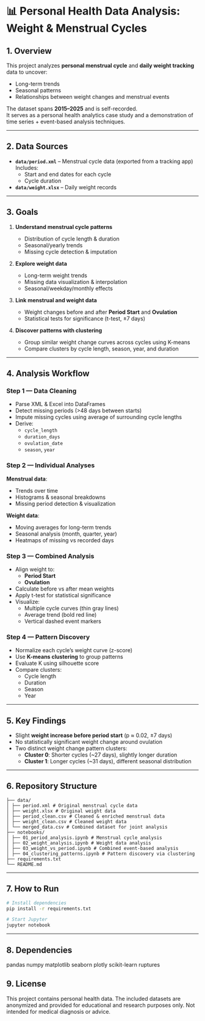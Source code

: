 # 📊 Personal Health Data Analysis: Weight & Menstrual Cycles

## 1. Overview
This project analyzes **personal menstrual cycle** and **daily weight tracking** data to uncover:
- Long-term trends
- Seasonal patterns
- Relationships between weight changes and menstrual events

The dataset spans **2015–2025** and is self-recorded.  
It serves as a personal health analytics case study and a demonstration of time series + event-based analysis techniques.

---

## 2. Data Sources
- **`data/period.xml`** – Menstrual cycle data (exported from a tracking app)  
  Includes:
  - Start and end dates for each cycle
  - Cycle duration
- **`data/weight.xlsx`** – Daily weight records

---

## 3. Goals
1. **Understand menstrual cycle patterns**  
   - Distribution of cycle length & duration  
   - Seasonal/yearly trends  
   - Missing cycle detection & imputation  

2. **Explore weight data**  
   - Long-term weight trends  
   - Missing data visualization & interpolation  
   - Seasonal/weekday/monthly effects  

3. **Link menstrual and weight data**  
   - Weight changes before and after **Period Start** and **Ovulation**  
   - Statistical tests for significance (t-test, ±7 days)  

4. **Discover patterns with clustering**  
   - Group similar weight change curves across cycles using K-means  
   - Compare clusters by cycle length, season, year, and duration  

---

## 4. Analysis Workflow
### Step 1 — Data Cleaning
- Parse XML & Excel into DataFrames
- Detect missing periods (>48 days between starts)
- Impute missing cycles using average of surrounding cycle lengths
- Derive:
  - `cycle_length`
  - `duration_days`
  - `ovulation_date`
  - `season`, `year`

### Step 2 — Individual Analyses
**Menstrual data**:
- Trends over time  
- Histograms & seasonal breakdowns  
- Missing period detection & visualization  

**Weight data**:
- Moving averages for long-term trends  
- Seasonal analysis (month, quarter, year)  
- Heatmaps of missing vs recorded days  

### Step 3 — Combined Analysis
- Align weight to:
  - **Period Start**
  - **Ovulation**
- Calculate before vs after mean weights  
- Apply t-test for statistical significance  
- Visualize:
  - Multiple cycle curves (thin gray lines)
  - Average trend (bold red line)
  - Vertical dashed event markers

### Step 4 — Pattern Discovery
- Normalize each cycle’s weight curve (z-score)
- Use **K-means clustering** to group patterns
- Evaluate K using silhouette score
- Compare clusters:
  - Cycle length
  - Duration
  - Season
  - Year

---

## 5. Key Findings
- Slight **weight increase before period start** (p ≈ 0.02, ±7 days)
- No statistically significant weight change around ovulation
- Two distinct weight change pattern clusters:
  - **Cluster 0**: Shorter cycles (~27 days), slightly longer duration  
  - **Cluster 1**: Longer cycles (~31 days), different seasonal distribution

---

## 6. Repository Structure
 ```
├── data/
│ ├── period.xml # Original menstrual cycle data
│ ├── weight.xlsx # Original weight data
│ ├── period_clean.csv # Cleaned & enriched menstrual data
│ ├── weight_clean.csv # Cleaned weight data
│ └── merged_data.csv # Combined dataset for joint analysis
├── notebooks/
│ ├── 01_period_analysis.ipynb # Menstrual cycle analysis
│ ├── 02_weight_analysis.ipynb # Weight data analysis
│ ├── 03_weight_vs_period.ipynb # Combined event-based analysis
│ ├── 04_clustering_patterns.ipynb # Pattern discovery via clustering
├── requirements.txt
└── README.md

 ```

---

## 7. How to Run
```bash
# Install dependencies
pip install -r requirements.txt

# Start Jupyter
jupyter notebook
 ```

---
## 8. Dependencies
pandas
numpy
matplotlib
seaborn
plotly
scikit-learn
ruptures

## 9. License
This project contains personal health data.
The included datasets are anonymized and provided for educational and research purposes only.
Not intended for medical diagnosis or advice.
